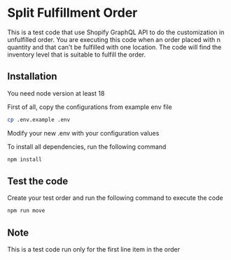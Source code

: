 # Split Fulfillment Order
This is a test code that use Shopify GraphQL API to do the customization in unfulfilled order.
You are executing this code when an order placed with n quantity and that can't be fulfilled with one location. The code will find the inventory level that is suitable to fulfill the order.

## Installation
You need node version at least 18

First of all, copy the configurations from example env file
```sh
cp .env.example .env
```

Modify your new .env with your configuration values 

To install all dependencies, run the following command
```sh
npm install
```

## Test the code
Create your test order and run the following command to execute the code
```sh
npm run move
```

## Note
This is a test code run only for the first line item in the order